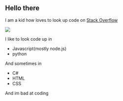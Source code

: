 ## Hello there 

I am a kid how loves to look up code on <a href="https://stackoverflow.com/">Stack Overflow</a>



![](https://github-readme-stats.vercel.app/api/top-langs/?username=kowal05)

I like to look code up in 
- Javascript(mostly node.js) 
- python


And sometimes in 
- C#
- HTML
- CSS

And im bad at coding
